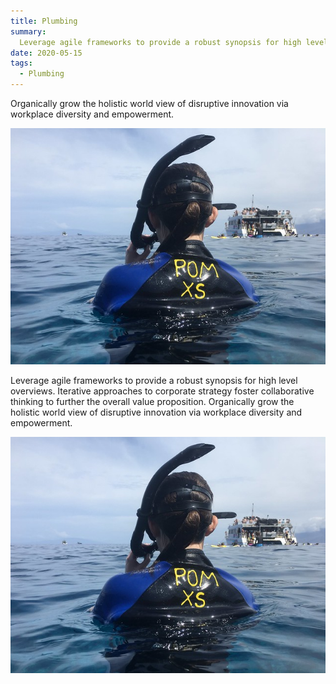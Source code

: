```yaml
---
title: Plumbing
summary:
  Leverage agile frameworks to provide a robust synopsis for high level overviews. Iterative approaches to corporate strategy foster collaborative thinking to further the overall value proposition. Organically grow the holistic world view of disruptive innovation via workplace diversity and empowerment.
date: 2020-05-15
tags:
  - Plumbing
---
```

Organically grow the holistic world view of disruptive innovation via workplace diversity and empowerment.

![A sample inlined image](/static/img/placeholder.jpg)

Leverage agile frameworks to provide a robust synopsis for high level overviews. Iterative approaches to corporate strategy foster collaborative thinking to further the overall value proposition. Organically grow the holistic world view of disruptive innovation via workplace diversity and empowerment.

![A sample inlined image](/static/img/placeholder.jpg)
